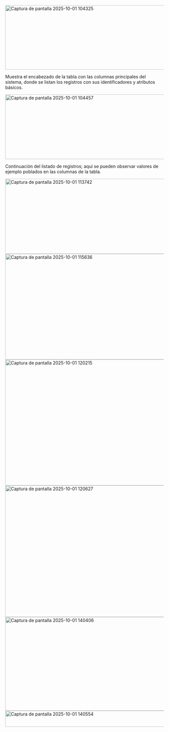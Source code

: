 <img width="1110" height="204" alt="Captura de pantalla 2025-10-01 104325" src="https://github.com/user-attachments/assets/8005ad00-c5cb-4961-acef-7d4d3c5172d3" />

Muestra el encabezado de la tabla con las columnas principales del sistema, donde se listan los registros con sus identificadores y atributos básicos.

<img width="1109" height="205" alt="Captura de pantalla 2025-10-01 104457" src="https://github.com/user-attachments/assets/1f5a1ed4-dcc4-4f82-80de-3b29dbea9edb" />

Continuación del listado de registros; aquí se pueden observar valores de ejemplo poblados en las columnas de la tabla.

<img width="1110" height="238" alt="Captura de pantalla 2025-10-01 113742" src="https://github.com/user-attachments/assets/ca35b602-1984-486f-95cf-0eee49381725" />

<img width="1108" height="335" alt="Captura de pantalla 2025-10-01 115636" src="https://github.com/user-attachments/assets/af5a85e8-c125-4f96-b4ed-aa1928113fad" />

<img width="1113" height="399" alt="Captura de pantalla 2025-10-01 120215" src="https://github.com/user-attachments/assets/6f2043c7-19a5-417f-b4ff-bde6280be555" />

<img width="1107" height="417" alt="Captura de pantalla 2025-10-01 120627" src="https://github.com/user-attachments/assets/0753f205-c1cf-4e45-b747-0fb529e9ef0d" />

<img width="1106" height="297" alt="Captura de pantalla 2025-10-01 140406" src="https://github.com/user-attachments/assets/b8cbf0da-c14f-412c-b530-c8f3db6ff397" />

<img width="1136" height="51" alt="Captura de pantalla 2025-10-01 140554" src="https://github.com/user-attachments/assets/c6ae8a07-ef6f-4a04-9442-3bfdb284e421" />

